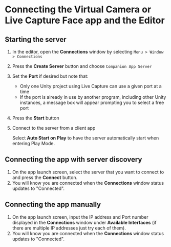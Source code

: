 # Connecting the Virtual Camera or Live Capture Face app and the Editor

## Starting the server

1. In the editor, open the **Connections** window by selecting `Menu > Window > Connections`

2. Press the **Create Server** button and choose `Companion App Server`

3. Set the **Port** if desired but note that:
    - Only one Unity project using Live Capture can use a given port at a time
    - If the port is already in use by another program, including other Unity instances, a message box will appear prompting you to select a free port
    
4. Press the **Start** button

5. Connect to the server from a client app

    Select **Auto Start on Play** to have the server automatically start when entering Play Mode.

## Connecting the app with server discovery

1. On the app launch screen, select the server that you want to connect to and press the **Connect** button.
2. You will know you are connected when the **Connections** window status updates to "Connected".

## Connecting the app manually

1. On the app launch screen, input the IP address and Port number displayed in the **Connections** window under **Available Interfaces** (if there are multiple IP addresses just try each of them).
2. You will know you are connected when the **Connections** window status updates to "Connected".
